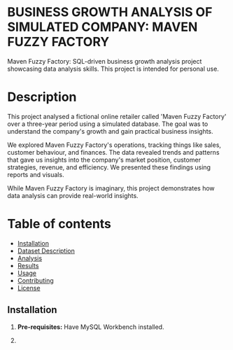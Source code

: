 # BUSINESS GROWTH ANALYSIS OF SIMULATED COMPANY: MAVEN FUZZY FACTORY
Maven Fuzzy Factory: SQL-driven business growth analysis project showcasing data analysis skills. This project is intended for personal use.

# Description
This project analysed a fictional online retailer called 'Maven Fuzzy Factory' over a three-year period using a simulated database. The goal was to understand the company's growth and gain practical business insights.

We explored Maven Fuzzy Factory's operations, tracking things like sales, customer behaviour, and finances. The data revealed trends and patterns that gave us insights into the company's market position, customer strategies, revenue, and efficiency. We presented these findings using reports and visuals.

While Maven Fuzzy Factory is imaginary, this project demonstrates how data analysis can provide real-world insights.

# Table of contents

- [Installation](#installation)
- [Dataset Description](#dataset-description)
- [Analysis](#analysis)
- [Results](#results)
- [Usage](#usage)
- [Contributing](#contributing)
- [License](#license)

## Installation
1. **Pre-requisites:** Have MySQL Workbench installed.

2. 
